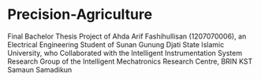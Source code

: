 # Precision-Agriculture
Final Bachelor Thesis Project of Ahda Arif Fashihullisan (1207070006), an Electrical Engineering Student of Sunan Gunung Djati State Islamic University, who Collaborated with the Intelligent Instrumentation System Research Group of the Intelligent Mechatronics Research Centre, BRIN KST Samaun Samadikun

